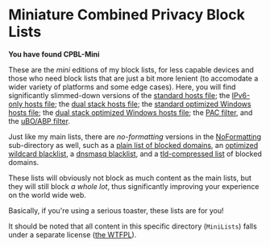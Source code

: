# Miniature Combined Privacy Block Lists
  
**You have found CPBL-Mini**
  
These are the *mini* editions of my block lists, for less capable devices and those who need block lists that are just a bit more lenient (to accomodate a wider variety of platforms and some edge cases). Here, you will find significantly slimmed-down versions of the [standard hosts file](https://raw.githubusercontent.com/bongochong/CombinedPrivacyBlockLists/master/MiniLists/mini-newhosts.hosts); the [IPv6-only hosts file](https://raw.githubusercontent.com/bongochong/CombinedPrivacyBlockLists/master/MiniLists/mini-newhosts-IPv6.hosts); the [dual stack hosts file](https://raw.githubusercontent.com/bongochong/CombinedPrivacyBlockLists/master/MiniLists/mini-newhosts-Dual.hosts); the [standard optimized Windows hosts file](https://raw.githubusercontent.com/bongochong/CombinedPrivacyBlockLists/master/MiniLists/NoFormatting/mini-opt-win.hosts); the [dual stack optimized Windows hosts file](https://raw.githubusercontent.com/bongochong/CombinedPrivacyBlockLists/master/MiniLists/NoFormatting/mini-opt-win-Dual.hosts); the [PAC filter](https://raw.githubusercontent.com/bongochong/CombinedPrivacyBlockLists/master/MiniLists/mini-pac-done.js), and the [uBO/ABP filter](https://raw.githubusercontent.com/bongochong/CombinedPrivacyBlockLists/master/MiniLists/cpbl-abp-mini.txt).
  
Just like my main lists, there are *no-formatting* versions in the [NoFormatting](https://github.com/bongochong/CombinedPrivacyBlockLists/tree/master/MiniLists/NoFormatting) sub-directory as well, such as a [plain list of blocked domains](https://raw.githubusercontent.com/bongochong/CombinedPrivacyBlockLists/master/MiniLists/NoFormatting/mini-BlacklistedDomains.txt), an [optimized wildcard blacklist](https://raw.githubusercontent.com/bongochong/CombinedPrivacyBlockLists/master/MiniLists/NoFormatting/mini-cpbl-wildcard-blacklist.txt), a [dnsmasq blacklist](https://raw.githubusercontent.com/bongochong/CombinedPrivacyBlockLists/master/MiniLists/NoFormatting/cpbl-mini-dnsmasq.txt), and a [tld-compressed list](https://raw.githubusercontent.com/bongochong/CombinedPrivacyBlockLists/master/MiniLists/NoFormatting/cpbl-mini-ctld.txt) of blocked domains.
  
These lists will obviously not block as much content as the main lists, but they will still block *a whole lot*, thus significantly improving your experience on the world wide web.
  
Basically, if you're using a serious toaster, these lists are for you!

It should be noted that all content in this specific directory (`MiniLists`) falls under a separate license ([the WTFPL](http://www.wtfpl.net/txt/copying/)).
